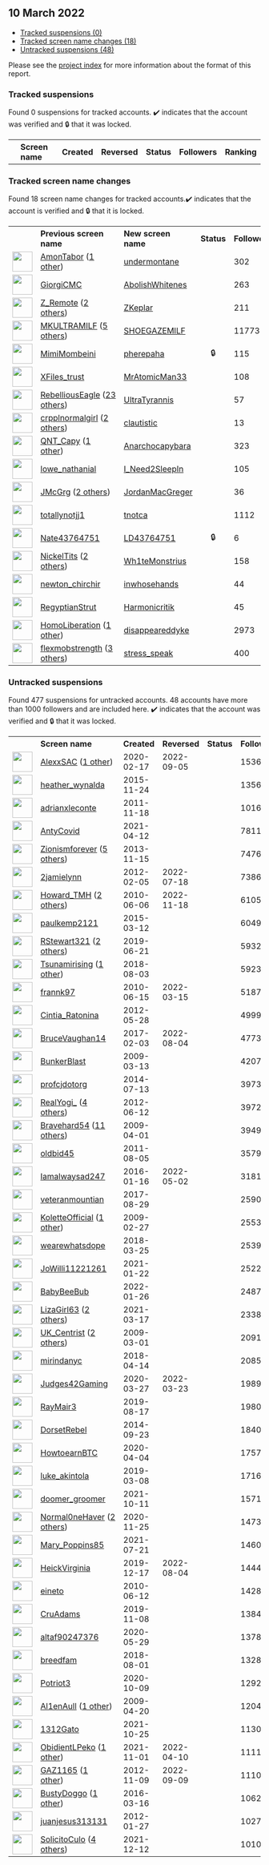 ## 10 March 2022

* [Tracked suspensions (0)](#tracked-suspensions)
* [Tracked screen name changes (18)](#tracked-screen-name-changes)
* [Untracked suspensions (48)](#untracked-suspensions)

Please see the [project index](https://github.com/travisbrown/twitter-watch) for more information about the format of this report.

### Tracked suspensions

Found 0 suspensions for tracked accounts.
  ✔️ indicates that the account was verified and 🔒 that it was locked.

<table>
    <tr>
        <th></th>
        <th align="left">Screen name</th>
        <th align="left">Created</th>
        <th align="left">Reversed</th>
        <th align="left">Status</th>
        <th align="left">Followers</th>
        <th align="left">Ranking</th></tr>
    </tr></table>

### Tracked screen name changes

Found 18 screen name changes for tracked accounts.✔️ indicates that the account is verified and 🔒 that it is locked.

<table>
    <tr>
        <th></th>
        <th align="left">Previous screen name</th>
        <th align="left">New screen name</th>
        <th align="left">Status</th>
        <th align="left">Followers</th>
        <th align="left">Ranking</th></tr>
    </tr>
        <tr>
            <td><a href="https://twitter.com/intent/user?user_id=912150298889617408">
                <img src="https://pbs.twimg.com/profile_images/1506518226255110146/OyXsd47o_normal.jpg" width="40px" height="40px" align="center"/></a>
            </td>
            <td>
                <a href="https://twitter.com/AmonTabor">AmonTabor</a>&nbsp;(<a href="https://api.memory.lol/v1/tw/id/912150298889617408">1 other</a>)&nbsp;</td>
            <td>
                <a href="https://twitter.com/undermontane">undermontane</a>
            </td>
            <td align="center"></td>
            <td>302</td>
            <td>3018</td>
        </tr>
        <tr>
            <td><a href="https://twitter.com/intent/user?user_id=874852143123099648">
                <img src="https://pbs.twimg.com/profile_images/1501747232768344066/ZxyN-bGx_normal.jpg" width="40px" height="40px" align="center"/></a>
            </td>
            <td>
                <a href="https://twitter.com/GiorgiCMC">GiorgiCMC</a></td>
            <td>
                <a href="https://twitter.com/AbolishWhitenes">AbolishWhitenes</a>
            </td>
            <td align="center"></td>
            <td>263</td>
            <td>7618</td>
        </tr>
        <tr>
            <td><a href="https://twitter.com/intent/user?user_id=1332889311885348865">
                <img src="https://pbs.twimg.com/profile_images/1588911718859788290/LMHqkvyT_normal.jpg" width="40px" height="40px" align="center"/></a>
            </td>
            <td>
                <a href="https://twitter.com/Z_Remote">Z_Remote</a>&nbsp;(<a href="https://api.memory.lol/v1/tw/id/1332889311885348865">2 others</a>)&nbsp;</td>
            <td>
                <a href="https://twitter.com/ZKeplar">ZKeplar</a>
            </td>
            <td align="center"></td>
            <td>211</td>
            <td>15704</td>
        </tr>
        <tr>
            <td><a href="https://twitter.com/intent/user?user_id=1049751249065832448">
                <img src="https://pbs.twimg.com/profile_images/1501738325274681345/RkcHAm13_normal.jpg" width="40px" height="40px" align="center"/></a>
            </td>
            <td>
                <a href="https://twitter.com/MKULTRAMILF">MKULTRAMILF</a>&nbsp;(<a href="https://api.memory.lol/v1/tw/id/1049751249065832448">5 others</a>)&nbsp;</td>
            <td>
                <a href="https://twitter.com/SHOEGAZEMlLF">SHOEGAZEMlLF</a>
            </td>
            <td align="center"></td>
            <td>11773</td>
            <td>18068</td>
        </tr>
        <tr>
            <td><a href="https://twitter.com/intent/user?user_id=1500891349326786563">
                <img src="https://pbs.twimg.com/profile_images/1501739020337901568/lWce3KhU_normal.jpg" width="40px" height="40px" align="center"/></a>
            </td>
            <td>
                <a href="https://twitter.com/MimiMombeini">MimiMombeini</a></td>
            <td>
                <a href="https://twitter.com/pherepaha">pherepaha</a>
            </td>
            <td align="center">🔒</td>
            <td>115</td>
            <td>21410</td>
        </tr>
        <tr>
            <td><a href="https://twitter.com/intent/user?user_id=1467126846735200259">
                <img src="https://pbs.twimg.com/profile_images/1475607960256667648/GOnzmqX1_normal.jpg" width="40px" height="40px" align="center"/></a>
            </td>
            <td>
                <a href="https://twitter.com/XFiles_trust">XFiles_trust</a></td>
            <td>
                <a href="https://twitter.com/MrAtomicMan33">MrAtomicMan33</a>
            </td>
            <td align="center"></td>
            <td>108</td>
            <td>25293</td>
        </tr>
        <tr>
            <td><a href="https://twitter.com/intent/user?user_id=1458167441918513155">
                <img src="https://pbs.twimg.com/profile_images/1501633628987543552/1fXQ9VWX_normal.jpg" width="40px" height="40px" align="center"/></a>
            </td>
            <td>
                <a href="https://twitter.com/RebelliousEagle">RebelliousEagle</a>&nbsp;(<a href="https://api.memory.lol/v1/tw/id/1458167441918513155">23 others</a>)&nbsp;</td>
            <td>
                <a href="https://twitter.com/UltraTyrannis">UltraTyrannis</a>
            </td>
            <td align="center"></td>
            <td>57</td>
            <td>27006</td>
        </tr>
        <tr>
            <td><a href="https://twitter.com/intent/user?user_id=1308492319423893512">
                <img src="https://pbs.twimg.com/profile_images/1501853708405166081/T-2zL2A-_normal.jpg" width="40px" height="40px" align="center"/></a>
            </td>
            <td>
                <a href="https://twitter.com/crpplnormalgirl">crpplnormalgirl</a>&nbsp;(<a href="https://api.memory.lol/v1/tw/id/1308492319423893512">2 others</a>)&nbsp;</td>
            <td>
                <a href="https://twitter.com/clautistic">clautistic</a>
            </td>
            <td align="center"></td>
            <td>13</td>
            <td>33264</td>
        </tr>
        <tr>
            <td><a href="https://twitter.com/intent/user?user_id=147989612">
                <img src="https://pbs.twimg.com/profile_images/1543243128915861507/QQhrgSQa_normal.jpg" width="40px" height="40px" align="center"/></a>
            </td>
            <td>
                <a href="https://twitter.com/QNT_Capy">QNT_Capy</a>&nbsp;(<a href="https://api.memory.lol/v1/tw/id/147989612">1 other</a>)&nbsp;</td>
            <td>
                <a href="https://twitter.com/Anarchocapybara">Anarchocapybara</a>
            </td>
            <td align="center"></td>
            <td>323</td>
            <td>36009</td>
        </tr>
        <tr>
            <td><a href="https://twitter.com/intent/user?user_id=1333888593761341442">
                <img src="https://pbs.twimg.com/profile_images/1524855743106670592/mgtQlIVN_normal.jpg" width="40px" height="40px" align="center"/></a>
            </td>
            <td>
                <a href="https://twitter.com/lowe_nathanial">lowe_nathanial</a></td>
            <td>
                <a href="https://twitter.com/I_Need2SleepIn">I_Need2SleepIn</a>
            </td>
            <td align="center"></td>
            <td>105</td>
            <td>47346</td>
        </tr>
        <tr>
            <td><a href="https://twitter.com/intent/user?user_id=1126340448237187072">
                <img src="https://pbs.twimg.com/profile_images/1467281877945892865/KM-1Dw4V_normal.jpg" width="40px" height="40px" align="center"/></a>
            </td>
            <td>
                <a href="https://twitter.com/JMcGrg">JMcGrg</a>&nbsp;(<a href="https://api.memory.lol/v1/tw/id/1126340448237187072">2 others</a>)&nbsp;</td>
            <td>
                <a href="https://twitter.com/JordanMacGreger">JordanMacGreger</a>
            </td>
            <td align="center"></td>
            <td>36</td>
            <td>55941</td>
        </tr>
        <tr>
            <td><a href="https://twitter.com/intent/user?user_id=1332066826289811456">
                <img src="https://pbs.twimg.com/profile_images/1527447149344088078/RfGTdfhL_normal.jpg" width="40px" height="40px" align="center"/></a>
            </td>
            <td>
                <a href="https://twitter.com/totallynotjj1">totallynotjj1</a></td>
            <td>
                <a href="https://twitter.com/tnotca">tnotca</a>
            </td>
            <td align="center"></td>
            <td>1112</td>
            <td>79213</td>
        </tr>
        <tr>
            <td><a href="https://twitter.com/intent/user?user_id=1347730095541157891">
                <img src="https://abs.twimg.com/sticky/default_profile_images/default_profile_normal.png" width="40px" height="40px" align="center"/></a>
            </td>
            <td>
                <a href="https://twitter.com/Nate43764751">Nate43764751</a></td>
            <td>
                <a href="https://twitter.com/LD43764751">LD43764751</a>
            </td>
            <td align="center">🔒</td>
            <td>6</td>
            <td>83391</td>
        </tr>
        <tr>
            <td><a href="https://twitter.com/intent/user?user_id=1105089241992912896">
                <img src="https://pbs.twimg.com/profile_images/1339201951297400834/DgJWGEft_normal.jpg" width="40px" height="40px" align="center"/></a>
            </td>
            <td>
                <a href="https://twitter.com/NickelTits">NickelTits</a>&nbsp;(<a href="https://api.memory.lol/v1/tw/id/1105089241992912896">2 others</a>)&nbsp;</td>
            <td>
                <a href="https://twitter.com/Wh1teMonstrius">Wh1teMonstrius</a>
            </td>
            <td align="center"></td>
            <td>158</td>
            <td>88778</td>
        </tr>
        <tr>
            <td><a href="https://twitter.com/intent/user?user_id=1179817962590609408">
                <img src="https://pbs.twimg.com/profile_images/1540053648268529664/6FQfgKqI_normal.jpg" width="40px" height="40px" align="center"/></a>
            </td>
            <td>
                <a href="https://twitter.com/newton_chirchir">newton_chirchir</a></td>
            <td>
                <a href="https://twitter.com/inwhosehands">inwhosehands</a>
            </td>
            <td align="center"></td>
            <td>44</td>
            <td>91524</td>
        </tr>
        <tr>
            <td><a href="https://twitter.com/intent/user?user_id=1096938935387852801">
                <img src="https://pbs.twimg.com/profile_images/1102303970910003201/MqJhtrjO_normal.png" width="40px" height="40px" align="center"/></a>
            </td>
            <td>
                <a href="https://twitter.com/RegyptianStrut">RegyptianStrut</a></td>
            <td>
                <a href="https://twitter.com/Harmonicritik">Harmonicritik</a>
            </td>
            <td align="center"></td>
            <td>45</td>
            <td>94759</td>
        </tr>
        <tr>
            <td><a href="https://twitter.com/intent/user?user_id=821093022507134981">
                <img src="https://pbs.twimg.com/profile_images/1501787378909863945/8o0TF3cp_normal.jpg" width="40px" height="40px" align="center"/></a>
            </td>
            <td>
                <a href="https://twitter.com/HomoLiberation">HomoLiberation</a>&nbsp;(<a href="https://api.memory.lol/v1/tw/id/821093022507134981">1 other</a>)&nbsp;</td>
            <td>
                <a href="https://twitter.com/disappeareddyke">disappeareddyke</a>
            </td>
            <td align="center"></td>
            <td>2973</td>
            <td>95461</td>
        </tr>
        <tr>
            <td><a href="https://twitter.com/intent/user?user_id=1172502225454862347">
                <img src="https://pbs.twimg.com/profile_images/1450407068721111041/-6vschGV_normal.jpg" width="40px" height="40px" align="center"/></a>
            </td>
            <td>
                <a href="https://twitter.com/flexmobstrength">flexmobstrength</a>&nbsp;(<a href="https://api.memory.lol/v1/tw/id/1172502225454862347">3 others</a>)&nbsp;</td>
            <td>
                <a href="https://twitter.com/stress_speak">stress_speak</a>
            </td>
            <td align="center"></td>
            <td>400</td>
            <td>98119</td>
        </tr></table>


### Untracked suspensions

Found 477 suspensions for untracked accounts.
48 accounts have more than 1000 followers and are included here.
  ✔️ indicates that the account was verified and 🔒 that it was locked.

<table>
    <tr>
        <th></th>
        <th align="left">Screen name</th>
        <th align="left">Created</th>
        <th align="left">Reversed</th>
        <th align="left">Status</th>
        <th align="left">Followers</th>
    </tr>
        <tr>
            <td><a href="https://twitter.com/intent/user?user_id=1229492564975329282">
                <img src="https://pbs.twimg.com/profile_images/1567681114726080514/pfDEZZ6Y_normal.png" width="40px" height="40px" align="center"/></a>
            </td>
            <td>
                <a href="https://twitter.com/AlexxSAC">AlexxSAC</a>&nbsp;(<a href="https://api.memory.lol/v1/tw/id/1229492564975329282">1 other</a>)&nbsp;</td>
            <td>2020-02-17</td>
            <td>2022-09-05</td>
            <td align="center"></td>
            <td>153678</td>
        </tr>
        <tr>
            <td><a href="https://twitter.com/intent/user?user_id=4347934632">
                <img src="https://pbs.twimg.com/profile_images/1490896318641836033/GJ03Qtug_normal.jpg" width="40px" height="40px" align="center"/></a>
            </td>
            <td>
                <a href="https://twitter.com/heather_wynalda">heather_wynalda</a></td>
            <td>2015-11-24</td>
            <td></td>
            <td align="center"></td>
            <td>13565</td>
        </tr>
        <tr>
            <td><a href="https://twitter.com/intent/user?user_id=415231233">
                <img src="https://pbs.twimg.com/profile_images/1167915653149257730/XIMEcPRy_normal.jpg" width="40px" height="40px" align="center"/></a>
            </td>
            <td>
                <a href="https://twitter.com/adrianxleconte">adrianxleconte</a></td>
            <td>2011-11-18</td>
            <td></td>
            <td align="center"></td>
            <td>10160</td>
        </tr>
        <tr>
            <td><a href="https://twitter.com/intent/user?user_id=1381727644740423680">
                <img src="https://pbs.twimg.com/profile_images/1381729057021247501/ZV5elZS1_normal.jpg" width="40px" height="40px" align="center"/></a>
            </td>
            <td>
                <a href="https://twitter.com/AntyCovid">AntyCovid</a></td>
            <td>2021-04-12</td>
            <td></td>
            <td align="center"></td>
            <td>7811</td>
        </tr>
        <tr>
            <td><a href="https://twitter.com/intent/user?user_id=2196785094">
                <img src="https://pbs.twimg.com/profile_images/1396122584308011009/9NodyZKK_normal.jpg" width="40px" height="40px" align="center"/></a>
            </td>
            <td>
                <a href="https://twitter.com/Zionismforever">Zionismforever</a>&nbsp;(<a href="https://api.memory.lol/v1/tw/id/2196785094">5 others</a>)&nbsp;</td>
            <td>2013-11-15</td>
            <td></td>
            <td align="center"></td>
            <td>7476</td>
        </tr>
        <tr>
            <td><a href="https://twitter.com/intent/user?user_id=483399978">
                <img src="https://pbs.twimg.com/profile_images/1440241384733114378/x6v3mlbt_normal.jpg" width="40px" height="40px" align="center"/></a>
            </td>
            <td>
                <a href="https://twitter.com/2jamielynn">2jamielynn</a></td>
            <td>2012-02-05</td>
            <td>2022-07-18</td>
            <td align="center"></td>
            <td>7386</td>
        </tr>
        <tr>
            <td><a href="https://twitter.com/intent/user?user_id=152790127">
                <img src="https://pbs.twimg.com/profile_images/1482353451308830723/6G5UNOL7_normal.jpg" width="40px" height="40px" align="center"/></a>
            </td>
            <td>
                <a href="https://twitter.com/Howard_TMH">Howard_TMH</a>&nbsp;(<a href="https://api.memory.lol/v1/tw/id/152790127">2 others</a>)&nbsp;</td>
            <td>2010-06-06</td>
            <td>2022-11-18</td>
            <td align="center"></td>
            <td>6105</td>
        </tr>
        <tr>
            <td><a href="https://twitter.com/intent/user?user_id=3088970121">
                <img src="https://pbs.twimg.com/profile_images/884467767558197249/2t3cxufS_normal.jpg" width="40px" height="40px" align="center"/></a>
            </td>
            <td>
                <a href="https://twitter.com/paulkemp2121">paulkemp2121</a></td>
            <td>2015-03-12</td>
            <td></td>
            <td align="center"></td>
            <td>6049</td>
        </tr>
        <tr>
            <td><a href="https://twitter.com/intent/user?user_id=1142179070203109377">
                <img src="https://pbs.twimg.com/profile_images/1488015011624718336/y8w-wVfA_normal.jpg" width="40px" height="40px" align="center"/></a>
            </td>
            <td>
                <a href="https://twitter.com/RStewart321">RStewart321</a>&nbsp;(<a href="https://api.memory.lol/v1/tw/id/1142179070203109377">2 others</a>)&nbsp;</td>
            <td>2019-06-21</td>
            <td></td>
            <td align="center"></td>
            <td>5932</td>
        </tr>
        <tr>
            <td><a href="https://twitter.com/intent/user?user_id=1025196284066627584">
                <img src="https://pbs.twimg.com/profile_images/1455124268509958147/wAzCxBHc_normal.jpg" width="40px" height="40px" align="center"/></a>
            </td>
            <td>
                <a href="https://twitter.com/Tsunamirising">Tsunamirising</a>&nbsp;(<a href="https://api.memory.lol/v1/tw/id/1025196284066627584">1 other</a>)&nbsp;</td>
            <td>2018-08-03</td>
            <td></td>
            <td align="center"></td>
            <td>5923</td>
        </tr>
        <tr>
            <td><a href="https://twitter.com/intent/user?user_id=155863001">
                <img src="https://pbs.twimg.com/profile_images/1510418560388108295/lYfsmXy-_normal.jpg" width="40px" height="40px" align="center"/></a>
            </td>
            <td>
                <a href="https://twitter.com/frannk97">frannk97</a></td>
            <td>2010-06-15</td>
            <td>2022-03-15</td>
            <td align="center"></td>
            <td>5187</td>
        </tr>
        <tr>
            <td><a href="https://twitter.com/intent/user?user_id=592936291">
                <img src="https://pbs.twimg.com/profile_images/1497403494516465667/rCct_24V_normal.jpg" width="40px" height="40px" align="center"/></a>
            </td>
            <td>
                <a href="https://twitter.com/Cintia_Ratonina">Cintia_Ratonina</a></td>
            <td>2012-05-28</td>
            <td></td>
            <td align="center"></td>
            <td>4999</td>
        </tr>
        <tr>
            <td><a href="https://twitter.com/intent/user?user_id=827606368219779079">
                <img src="https://pbs.twimg.com/profile_images/915777338863968256/zcZndEUf_normal.jpg" width="40px" height="40px" align="center"/></a>
            </td>
            <td>
                <a href="https://twitter.com/BruceVaughan14">BruceVaughan14</a></td>
            <td>2017-02-03</td>
            <td>2022-08-04</td>
            <td align="center"></td>
            <td>4773</td>
        </tr>
        <tr>
            <td><a href="https://twitter.com/intent/user?user_id=24190527">
                <img src="https://pbs.twimg.com/profile_images/1462283083/IMAG0128_normal.jpg" width="40px" height="40px" align="center"/></a>
            </td>
            <td>
                <a href="https://twitter.com/BunkerBlast">BunkerBlast</a></td>
            <td>2009-03-13</td>
            <td></td>
            <td align="center"></td>
            <td>4207</td>
        </tr>
        <tr>
            <td><a href="https://twitter.com/intent/user?user_id=2639894142">
                <img src="https://pbs.twimg.com/profile_images/934748820793049088/LeFXrjiJ_normal.jpg" width="40px" height="40px" align="center"/></a>
            </td>
            <td>
                <a href="https://twitter.com/profcjdotorg">profcjdotorg</a></td>
            <td>2014-07-13</td>
            <td></td>
            <td align="center"></td>
            <td>3973</td>
        </tr>
        <tr>
            <td><a href="https://twitter.com/intent/user?user_id=606325703">
                <img src="https://pbs.twimg.com/profile_images/1427281848552476680/XZTuD8Km_normal.jpg" width="40px" height="40px" align="center"/></a>
            </td>
            <td>
                <a href="https://twitter.com/RealYogi_">RealYogi_</a>&nbsp;(<a href="https://api.memory.lol/v1/tw/id/606325703">4 others</a>)&nbsp;</td>
            <td>2012-06-12</td>
            <td></td>
            <td align="center"></td>
            <td>3972</td>
        </tr>
        <tr>
            <td><a href="https://twitter.com/intent/user?user_id=28107703">
                <img src="https://pbs.twimg.com/profile_images/1496151609801379842/Q12jcNxS_normal.jpg" width="40px" height="40px" align="center"/></a>
            </td>
            <td>
                <a href="https://twitter.com/Bravehard54">Bravehard54</a>&nbsp;(<a href="https://api.memory.lol/v1/tw/id/28107703">11 others</a>)&nbsp;</td>
            <td>2009-04-01</td>
            <td></td>
            <td align="center"></td>
            <td>3949</td>
        </tr>
        <tr>
            <td><a href="https://twitter.com/intent/user?user_id=349049168">
                <img src="https://pbs.twimg.com/profile_images/3641381381/597e6e61b7dcc9b8b2056e25c1dea16d_normal.jpeg" width="40px" height="40px" align="center"/></a>
            </td>
            <td>
                <a href="https://twitter.com/oldbid45">oldbid45</a></td>
            <td>2011-08-05</td>
            <td></td>
            <td align="center"></td>
            <td>3579</td>
        </tr>
        <tr>
            <td><a href="https://twitter.com/intent/user?user_id=4819604715">
                <img src="https://pbs.twimg.com/profile_images/1492575581455671305/ieGa2Mo4_normal.jpg" width="40px" height="40px" align="center"/></a>
            </td>
            <td>
                <a href="https://twitter.com/Iamalwaysad247">Iamalwaysad247</a></td>
            <td>2016-01-16</td>
            <td>2022-05-02</td>
            <td align="center"></td>
            <td>3181</td>
        </tr>
        <tr>
            <td><a href="https://twitter.com/intent/user?user_id=902347219780517888">
                <img src="https://pbs.twimg.com/profile_images/938193095580983296/6jo-eme3_normal.jpg" width="40px" height="40px" align="center"/></a>
            </td>
            <td>
                <a href="https://twitter.com/veteranmountian">veteranmountian</a></td>
            <td>2017-08-29</td>
            <td></td>
            <td align="center"></td>
            <td>2590</td>
        </tr>
        <tr>
            <td><a href="https://twitter.com/intent/user?user_id=22181962">
                <img src="https://pbs.twimg.com/profile_images/1477424191473430535/b3APkoOs_normal.jpg" width="40px" height="40px" align="center"/></a>
            </td>
            <td>
                <a href="https://twitter.com/KoletteOfficial">KoletteOfficial</a>&nbsp;(<a href="https://api.memory.lol/v1/tw/id/22181962">1 other</a>)&nbsp;</td>
            <td>2009-02-27</td>
            <td></td>
            <td align="center"></td>
            <td>2553</td>
        </tr>
        <tr>
            <td><a href="https://twitter.com/intent/user?user_id=977708337386045440">
                <img src="https://pbs.twimg.com/profile_images/1417487675553206286/HkjzVbIZ_normal.jpg" width="40px" height="40px" align="center"/></a>
            </td>
            <td>
                <a href="https://twitter.com/wearewhatsdope">wearewhatsdope</a></td>
            <td>2018-03-25</td>
            <td></td>
            <td align="center"></td>
            <td>2539</td>
        </tr>
        <tr>
            <td><a href="https://twitter.com/intent/user?user_id=1352458067976269825">
                <img src="https://pbs.twimg.com/profile_images/1415498120054677506/0Wxr6503_normal.jpg" width="40px" height="40px" align="center"/></a>
            </td>
            <td>
                <a href="https://twitter.com/JoWilli11221261">JoWilli11221261</a></td>
            <td>2021-01-22</td>
            <td></td>
            <td align="center"></td>
            <td>2522</td>
        </tr>
        <tr>
            <td><a href="https://twitter.com/intent/user?user_id=1486152639087845379">
                <img src="https://pbs.twimg.com/profile_images/1492273766260424713/d_aGkxH2_normal.jpg" width="40px" height="40px" align="center"/></a>
            </td>
            <td>
                <a href="https://twitter.com/BabyBeeBub">BabyBeeBub</a></td>
            <td>2022-01-26</td>
            <td></td>
            <td align="center"></td>
            <td>2487</td>
        </tr>
        <tr>
            <td><a href="https://twitter.com/intent/user?user_id=1372244632508186626">
                <img src="https://pbs.twimg.com/profile_images/1373151406492942337/PWqeYNKX_normal.jpg" width="40px" height="40px" align="center"/></a>
            </td>
            <td>
                <a href="https://twitter.com/LizaGirl63">LizaGirl63</a>&nbsp;(<a href="https://api.memory.lol/v1/tw/id/1372244632508186626">2 others</a>)&nbsp;</td>
            <td>2021-03-17</td>
            <td></td>
            <td align="center"></td>
            <td>2338</td>
        </tr>
        <tr>
            <td><a href="https://twitter.com/intent/user?user_id=22389018">
                <img src="https://pbs.twimg.com/profile_images/1496982954186350592/kg3swVui_normal.jpg" width="40px" height="40px" align="center"/></a>
            </td>
            <td>
                <a href="https://twitter.com/UK_Centrist">UK_Centrist</a>&nbsp;(<a href="https://api.memory.lol/v1/tw/id/22389018">2 others</a>)&nbsp;</td>
            <td>2009-03-01</td>
            <td></td>
            <td align="center"></td>
            <td>2091</td>
        </tr>
        <tr>
            <td><a href="https://twitter.com/intent/user?user_id=984963921248489473">
                <img src="https://pbs.twimg.com/profile_images/1073057916138217472/pwqg6Frm_normal.jpg" width="40px" height="40px" align="center"/></a>
            </td>
            <td>
                <a href="https://twitter.com/mirindanyc">mirindanyc</a></td>
            <td>2018-04-14</td>
            <td></td>
            <td align="center"></td>
            <td>2085</td>
        </tr>
        <tr>
            <td><a href="https://twitter.com/intent/user?user_id=1243383868125634566">
                <img src="https://pbs.twimg.com/profile_images/1477386833180954631/R1g7q_xG_normal.jpg" width="40px" height="40px" align="center"/></a>
            </td>
            <td>
                <a href="https://twitter.com/Judges42Gaming">Judges42Gaming</a></td>
            <td>2020-03-27</td>
            <td>2022-03-23</td>
            <td align="center"></td>
            <td>1989</td>
        </tr>
        <tr>
            <td><a href="https://twitter.com/intent/user?user_id=1162848526029795329">
                <img src="https://pbs.twimg.com/profile_images/1165373874026033152/IsSzmnAM_normal.jpg" width="40px" height="40px" align="center"/></a>
            </td>
            <td>
                <a href="https://twitter.com/RayMair3">RayMair3</a></td>
            <td>2019-08-17</td>
            <td></td>
            <td align="center"></td>
            <td>1980</td>
        </tr>
        <tr>
            <td><a href="https://twitter.com/intent/user?user_id=2828337932">
                <img src="https://pbs.twimg.com/profile_images/1340703634179448842/QnGdtL3g_normal.jpg" width="40px" height="40px" align="center"/></a>
            </td>
            <td>
                <a href="https://twitter.com/DorsetRebel">DorsetRebel</a></td>
            <td>2014-09-23</td>
            <td></td>
            <td align="center"></td>
            <td>1840</td>
        </tr>
        <tr>
            <td><a href="https://twitter.com/intent/user?user_id=1246481682846191616">
                <img src="https://pbs.twimg.com/profile_images/1246482649650094080/6vtB75pn_normal.jpg" width="40px" height="40px" align="center"/></a>
            </td>
            <td>
                <a href="https://twitter.com/HowtoearnBTC">HowtoearnBTC</a></td>
            <td>2020-04-04</td>
            <td></td>
            <td align="center"></td>
            <td>1757</td>
        </tr>
        <tr>
            <td><a href="https://twitter.com/intent/user?user_id=1104010016170930178">
                <img src="https://pbs.twimg.com/profile_images/1496538971106680832/4vR3dWvp_normal.jpg" width="40px" height="40px" align="center"/></a>
            </td>
            <td>
                <a href="https://twitter.com/luke_akintola">luke_akintola</a></td>
            <td>2019-03-08</td>
            <td></td>
            <td align="center"></td>
            <td>1716</td>
        </tr>
        <tr>
            <td><a href="https://twitter.com/intent/user?user_id=1447625154083893254">
                <img src="https://pbs.twimg.com/profile_images/1447625725281030154/-Kd47zoC_normal.jpg" width="40px" height="40px" align="center"/></a>
            </td>
            <td>
                <a href="https://twitter.com/doomer_groomer">doomer_groomer</a></td>
            <td>2021-10-11</td>
            <td></td>
            <td align="center"></td>
            <td>1571</td>
        </tr>
        <tr>
            <td><a href="https://twitter.com/intent/user?user_id=1331726765941723136">
                <img src="https://pbs.twimg.com/profile_images/1466910068801163267/RHuAr7IU_normal.jpg" width="40px" height="40px" align="center"/></a>
            </td>
            <td>
                <a href="https://twitter.com/Normal0neHaver">Normal0neHaver</a>&nbsp;(<a href="https://api.memory.lol/v1/tw/id/1331726765941723136">2 others</a>)&nbsp;</td>
            <td>2020-11-25</td>
            <td></td>
            <td align="center"></td>
            <td>1473</td>
        </tr>
        <tr>
            <td><a href="https://twitter.com/intent/user?user_id=1417827418363072512">
                <img src="https://pbs.twimg.com/profile_images/1417828028453896197/nc8brqKU_normal.jpg" width="40px" height="40px" align="center"/></a>
            </td>
            <td>
                <a href="https://twitter.com/Mary_Poppins85">Mary_Poppins85</a></td>
            <td>2021-07-21</td>
            <td></td>
            <td align="center"></td>
            <td>1460</td>
        </tr>
        <tr>
            <td><a href="https://twitter.com/intent/user?user_id=1206797865768624128">
                <img src="https://pbs.twimg.com/profile_images/1463315133292285954/b6ZelM5R_normal.jpg" width="40px" height="40px" align="center"/></a>
            </td>
            <td>
                <a href="https://twitter.com/HeickVirginia">HeickVirginia</a></td>
            <td>2019-12-17</td>
            <td>2022-08-04</td>
            <td align="center"></td>
            <td>1444</td>
        </tr>
        <tr>
            <td><a href="https://twitter.com/intent/user?user_id=154755480">
                <img src="https://pbs.twimg.com/profile_images/1491993291663024130/F6dbAUWW_normal.jpg" width="40px" height="40px" align="center"/></a>
            </td>
            <td>
                <a href="https://twitter.com/eineto">eineto</a></td>
            <td>2010-06-12</td>
            <td></td>
            <td align="center"></td>
            <td>1428</td>
        </tr>
        <tr>
            <td><a href="https://twitter.com/intent/user?user_id=1192870216901857280">
                <img src="https://pbs.twimg.com/profile_images/1192870366252683265/5gxHP6V7_normal.png" width="40px" height="40px" align="center"/></a>
            </td>
            <td>
                <a href="https://twitter.com/CruAdams">CruAdams</a></td>
            <td>2019-11-08</td>
            <td></td>
            <td align="center"></td>
            <td>1384</td>
        </tr>
        <tr>
            <td><a href="https://twitter.com/intent/user?user_id=1266362782305271810">
                <img src="https://pbs.twimg.com/profile_images/1350181227588947970/DUNquNCF_normal.jpg" width="40px" height="40px" align="center"/></a>
            </td>
            <td>
                <a href="https://twitter.com/altaf90247376">altaf90247376</a></td>
            <td>2020-05-29</td>
            <td></td>
            <td align="center"></td>
            <td>1378</td>
        </tr>
        <tr>
            <td><a href="https://twitter.com/intent/user?user_id=1024470072977321984">
                <img src="https://pbs.twimg.com/profile_images/1357300956283760641/11dHGvSK_normal.jpg" width="40px" height="40px" align="center"/></a>
            </td>
            <td>
                <a href="https://twitter.com/breedfam">breedfam</a></td>
            <td>2018-08-01</td>
            <td></td>
            <td align="center"></td>
            <td>1328</td>
        </tr>
        <tr>
            <td><a href="https://twitter.com/intent/user?user_id=1314547424325664769">
                <img src="https://pbs.twimg.com/profile_images/1315183408151228417/D75KQoiu_normal.jpg" width="40px" height="40px" align="center"/></a>
            </td>
            <td>
                <a href="https://twitter.com/Potriot3">Potriot3</a></td>
            <td>2020-10-09</td>
            <td></td>
            <td align="center"></td>
            <td>1292</td>
        </tr>
        <tr>
            <td><a href="https://twitter.com/intent/user?user_id=33510209">
                <img src="https://pbs.twimg.com/profile_images/1496583690037649408/rDSfY1IP_normal.jpg" width="40px" height="40px" align="center"/></a>
            </td>
            <td>
                <a href="https://twitter.com/Al1enAull">Al1enAull</a>&nbsp;(<a href="https://api.memory.lol/v1/tw/id/33510209">1 other</a>)&nbsp;</td>
            <td>2009-04-20</td>
            <td></td>
            <td align="center"></td>
            <td>1204</td>
        </tr>
        <tr>
            <td><a href="https://twitter.com/intent/user?user_id=1452714186719510530">
                <img src="https://pbs.twimg.com/profile_images/1491251837596573696/fvw9Fh5p_normal.jpg" width="40px" height="40px" align="center"/></a>
            </td>
            <td>
                <a href="https://twitter.com/1312Gato">1312Gato</a></td>
            <td>2021-10-25</td>
            <td></td>
            <td align="center"></td>
            <td>1130</td>
        </tr>
        <tr>
            <td><a href="https://twitter.com/intent/user?user_id=1455121658419851264">
                <img src="https://pbs.twimg.com/profile_images/1588972047266463744/uz8nxgh6_normal.jpg" width="40px" height="40px" align="center"/></a>
            </td>
            <td>
                <a href="https://twitter.com/ObidientLPeko">ObidientLPeko</a>&nbsp;(<a href="https://api.memory.lol/v1/tw/id/1455121658419851264">1 other</a>)&nbsp;</td>
            <td>2021-11-01</td>
            <td>2022-04-10</td>
            <td align="center"></td>
            <td>1111</td>
        </tr>
        <tr>
            <td><a href="https://twitter.com/intent/user?user_id=936186666">
                <img src="https://pbs.twimg.com/profile_images/1467544231778660359/hsyahPbM_normal.jpg" width="40px" height="40px" align="center"/></a>
            </td>
            <td>
                <a href="https://twitter.com/GAZ1165">GAZ1165</a>&nbsp;(<a href="https://api.memory.lol/v1/tw/id/936186666">1 other</a>)&nbsp;</td>
            <td>2012-11-09</td>
            <td>2022-09-09</td>
            <td align="center"></td>
            <td>1110</td>
        </tr>
        <tr>
            <td><a href="https://twitter.com/intent/user?user_id=709917790359003137">
                <img src="https://pbs.twimg.com/profile_images/1443343390033260545/VLEx6oyC_normal.jpg" width="40px" height="40px" align="center"/></a>
            </td>
            <td>
                <a href="https://twitter.com/BustyDoggo">BustyDoggo</a>&nbsp;(<a href="https://api.memory.lol/v1/tw/id/709917790359003137">1 other</a>)&nbsp;</td>
            <td>2016-03-16</td>
            <td></td>
            <td align="center"></td>
            <td>1062</td>
        </tr>
        <tr>
            <td><a href="https://twitter.com/intent/user?user_id=475614346">
                <img src="https://pbs.twimg.com/profile_images/1496836709404786700/-ZGkZ_7t_normal.jpg" width="40px" height="40px" align="center"/></a>
            </td>
            <td>
                <a href="https://twitter.com/juanjesus313131">juanjesus313131</a></td>
            <td>2012-01-27</td>
            <td></td>
            <td align="center"></td>
            <td>1027</td>
        </tr>
        <tr>
            <td><a href="https://twitter.com/intent/user?user_id=1470122350905466882">
                <img src="https://pbs.twimg.com/profile_images/1493786477901201408/zOIBgIeF_normal.jpg" width="40px" height="40px" align="center"/></a>
            </td>
            <td>
                <a href="https://twitter.com/SolicitoCulo">SolicitoCulo</a>&nbsp;(<a href="https://api.memory.lol/v1/tw/id/1470122350905466882">4 others</a>)&nbsp;</td>
            <td>2021-12-12</td>
            <td></td>
            <td align="center"></td>
            <td>1010</td>
        </tr></table>
